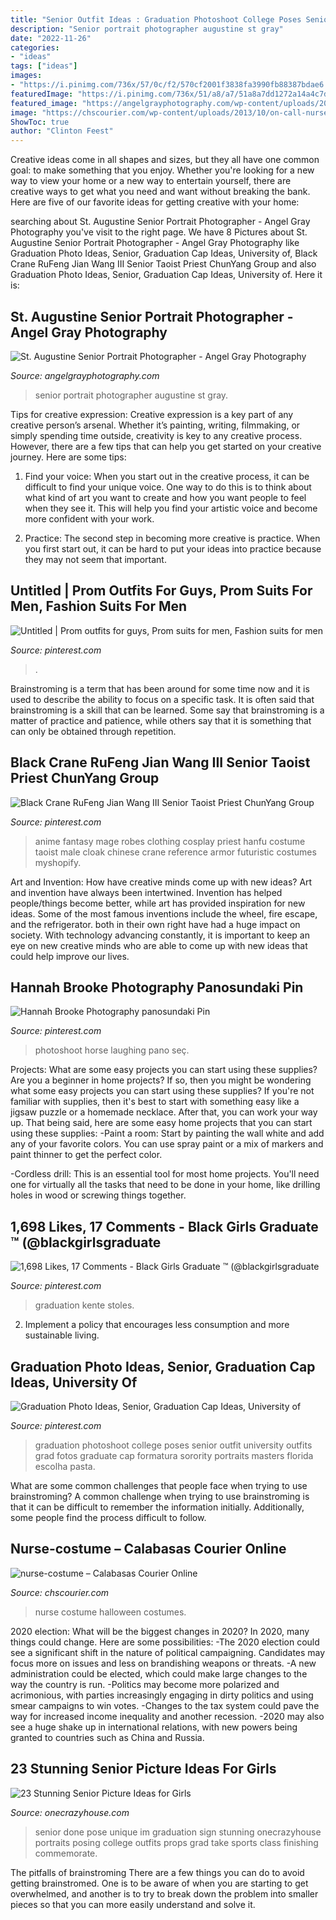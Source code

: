 ```yaml
---
title: "Senior Outfit Ideas : Graduation Photoshoot College Poses Senior Outfit University Outfits Grad Fotos Graduate Cap Formatura Sorority Portraits Masters Florida Escolha Pasta"
description: "Senior portrait photographer augustine st gray"
date: "2022-11-26"
categories:
- "ideas"
tags: ["ideas"]
images:
- "https://i.pinimg.com/736x/57/0c/f2/570cf2001f3838fa3990fb88387bdae6.jpg"
featuredImage: "https://i.pinimg.com/736x/51/a8/a7/51a8a7dd1272a14a4c7dac9ef0228e1d.jpg"
featured_image: "https://angelgrayphotography.com/wp-content/uploads/2018/09/AGP17_Ashley-12.jpg"
image: "https://chscourier.com/wp-content/uploads/2013/10/on-call-nurse-costume.jpg"
ShowToc: true
author: "Clinton Feest"
---
```



Creative ideas come in all shapes and sizes, but they all have one common goal: to make something that you enjoy. Whether you're looking for a new way to view your home or a new way to entertain yourself, there are creative ways to get what you need and want without breaking the bank. Here are five of our favorite ideas for getting creative with your home: 

	

		
searching about St. Augustine Senior Portrait Photographer - Angel Gray Photography you've visit to the right page. We have 8 Pictures about St. Augustine Senior Portrait Photographer - Angel Gray Photography like Graduation Photo Ideas, Senior, Graduation Cap Ideas, University of, Black Crane RuFeng Jian Wang III Senior Taoist Priest ChunYang Group and also Graduation Photo Ideas, Senior, Graduation Cap Ideas, University of. Here it is:
		
    
## St. Augustine Senior Portrait Photographer - Angel Gray Photography

<img loading=lazy src="https://angelgrayphotography.com/wp-content/uploads/2018/09/AGP17_Ashley-12.jpg" onerror="this.onerror=null;this.src='https://tse2.mm.bing.net/th?id=OIP.tFrUed0tka0M4L3CD8HTkQHaLH&amp;pid=15.1';" alt="St. Augustine Senior Portrait Photographer - Angel Gray Photography">

_Source: angelgrayphotography.com_

>senior portrait photographer augustine st gray. 

	

Tips for creative expression:
Creative expression is a key part of any creative person’s arsenal. Whether it’s painting, writing, filmmaking, or simply spending time outside, creativity is key to any creative process. However, there are a few tips that can help you get started on your creative journey. Here are some tips:
1. Find your voice: When you start out in the creative process, it can be difficult to find your unique voice. One way to do this is to think about what kind of art you want to create and how you want people to feel when they see it. This will help you find your artistic voice and become more confident with your work.

2. Practice: The second step in becoming more creative is practice. When you first start out, it can be hard to put your ideas into practice because they may not seem that important.

    
## Untitled | Prom Outfits For Guys, Prom Suits For Men, Fashion Suits For Men

<img loading=lazy src="https://i.pinimg.com/736x/94/85/20/948520556a1da3fa8000475fca9d90da.jpg" onerror="this.onerror=null;this.src='https://tse2.mm.bing.net/th?id=OIP.bcwHCdrqKjxs5VgvWNu-VQHaLH&amp;pid=15.1';" alt="Untitled | Prom outfits for guys, Prom suits for men, Fashion suits for men">

_Source: pinterest.com_

>. 

	

Brainstroming is a term that has been around for some time now and it is used to describe the ability to focus on a specific task. It is often said that brainstroming is a skill that can be learned. Some say that brainstroming is a matter of practice and patience, while others say that it is something that can only be obtained through repetition.

    
## Black Crane RuFeng Jian Wang III Senior Taoist Priest ChunYang Group

<img loading=lazy src="https://i.pinimg.com/736x/51/a8/a7/51a8a7dd1272a14a4c7dac9ef0228e1d.jpg" onerror="this.onerror=null;this.src='https://tse2.mm.bing.net/th?id=OIP.FhkYClK-Xd6K8Bs-JTseRwHaKL&amp;pid=15.1';" alt="Black Crane RuFeng Jian Wang III Senior Taoist Priest ChunYang Group">

_Source: pinterest.com_

>anime fantasy mage robes clothing cosplay priest hanfu costume taoist male cloak chinese crane reference armor futuristic costumes myshopify. 

	

Art and Invention: How have creative minds come up with new ideas?
Art and invention have always been intertwined. Invention has helped people/things become better, while art has provided inspiration for new ideas. Some of the most famous inventions include the wheel, fire escape, and the refrigerator. both in their own right have had a huge impact on society. With technology advancing constantly, it is important to keep an eye on new creative minds who are able to come up with new ideas that could help improve our lives.

    
## Hannah Brooke Photography Panosundaki Pin

<img loading=lazy src="https://i.pinimg.com/736x/d2/8a/f2/d28af2c06d27bd04d902ca65895d7383.jpg" onerror="this.onerror=null;this.src='https://tse3.mm.bing.net/th?id=OIP.rlrxyZsBYwyje5XIkhL_LgHaLF&amp;pid=15.1';" alt="Hannah Brooke Photography panosundaki Pin">

_Source: pinterest.com_

>photoshoot horse laughing pano seç. 

	

Projects: What are some easy projects you can start using these supplies?
Are you a beginner in home projects? If so, then you might be wondering what some easy projects you can start using these supplies? If you're not familiar with supplies, then it's best to start with something easy like a jigsaw puzzle or a homemade necklace. After that, you can work your way up. That being said, here are some easy home projects that you can start using these supplies: 
-Paint a room: Start by painting the wall white and add any of your favorite colors. You can use spray paint or a mix of markers and paint thinner to get the perfect color. 

-Cordless drill: This is an essential tool for most home projects. You'll need one for virtually all the tasks that need to be done in your home, like drilling holes in wood or screwing things together.

    
## 1,698 Likes, 17 Comments - Black Girls Graduate ™ (@blackgirlsgraduate

<img loading=lazy src="https://i.pinimg.com/736x/57/0c/f2/570cf2001f3838fa3990fb88387bdae6.jpg" onerror="this.onerror=null;this.src='https://tse3.mm.bing.net/th?id=OIP.vmFkMGejcBGheJSFEFJ-XQHaI-&amp;pid=15.1';" alt="1,698 Likes, 17 Comments - Black Girls Graduate ™ (@blackgirlsgraduate">

_Source: pinterest.com_

>graduation kente stoles. 

	

2. Implement a policy that encourages less consumption and more sustainable living. 

    
## Graduation Photo Ideas, Senior, Graduation Cap Ideas, University Of

<img loading=lazy src="https://i.pinimg.com/736x/dc/a5/6d/dca56d42f16d0cbd12584f251fdc6aa1.jpg" onerror="this.onerror=null;this.src='https://tse2.mm.bing.net/th?id=OIP.9tQP2yWyStbaNzobBCj7VgHaJ3&amp;pid=15.1';" alt="Graduation Photo Ideas, Senior, Graduation Cap Ideas, University of">

_Source: pinterest.com_

>graduation photoshoot college poses senior outfit university outfits grad fotos graduate cap formatura sorority portraits masters florida escolha pasta. 

	

What are some common challenges that people face when trying to use brainstroming?
A common challenge when trying to use brainstroming is that it can be difficult to remember the information initially. Additionally, some people find the process difficult to follow.

    
## Nurse-costume – Calabasas Courier Online

<img loading=lazy src="https://chscourier.com/wp-content/uploads/2013/10/on-call-nurse-costume.jpg" onerror="this.onerror=null;this.src='https://tse4.mm.bing.net/th?id=OIP.J2dExQUGJ8ylVatTvqS0swHaKl&amp;pid=15.1';" alt="nurse-costume – Calabasas Courier Online">

_Source: chscourier.com_

>nurse costume halloween costumes. 

	

2020 election: What will be the biggest changes in 2020?
In 2020, many things could change. Here are some possibilities:
-The 2020 election could see a significant shift in the nature of political campaigning. Candidates may focus more on issues and less on brandishing weapons or threats. 
-A new administration could be elected, which could make large changes to the way the country is run. 
-Politics may become more polarized and acrimonious, with parties increasingly engaging in dirty politics and using smear campaigns to win votes. 
-Changes to the tax system could pave the way for increased income inequality and another recession. 
-2020 may also see a huge shake up in international relations, with new powers being granted to countries such as China and Russia.

    
## 23 Stunning Senior Picture Ideas For Girls

<img loading=lazy src="https://cdn.onecrazyhouse.com/wp-content/uploads/2016/08/im-done-pose.jpg" onerror="this.onerror=null;this.src='https://tse1.mm.bing.net/th?id=OIP.UIW8cDsAzRzD-p6t3AnADQHaLH&amp;pid=15.1';" alt="23 Stunning Senior Picture Ideas for Girls">

_Source: onecrazyhouse.com_

>senior done pose unique im graduation sign stunning onecrazyhouse portraits posing college outfits props grad take sports class finishing commemorate. 

	

The pitfalls of brainstroming
There are a few things you can do to avoid getting brainstromed. One is to be aware of when you are starting to get overwhelmed, and another is to try to break down the problem into smaller pieces so that you can more easily understand and solve it.

